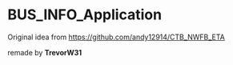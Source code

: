 # BUS_INFO_Application

Original idea from https://github.com/andy12914/CTB_NWFB_ETA

remade by **TrevorW31**
